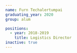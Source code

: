 ```yaml
---
name: Furn Techalertumpai
graduating_year: 2020
group: alum

positions:
  - year: 2018-2019
    title: Logistics Director
inactive: true
---
```

